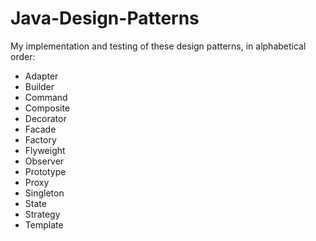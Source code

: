 # Java-Design-Patterns
My implementation and testing of these design patterns, in alphabetical order:
- Adapter
- Builder
- Command
- Composite
- Decorator
- Facade
- Factory
- Flyweight
- Observer
- Prototype
- Proxy
- Singleton
- State
- Strategy
- Template
